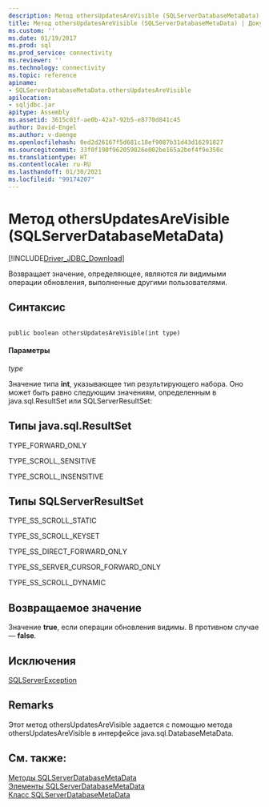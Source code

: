 ```yaml
---
description: Метод othersUpdatesAreVisible (SQLServerDatabaseMetaData)
title: Метод othersUpdatesAreVisible (SQLServerDatabaseMetaData) | Документация Майкрософт
ms.custom: ''
ms.date: 01/19/2017
ms.prod: sql
ms.prod_service: connectivity
ms.reviewer: ''
ms.technology: connectivity
ms.topic: reference
apiname:
- SQLServerDatabaseMetaData.othersUpdatesAreVisible
apilocation:
- sqljdbc.jar
apitype: Assembly
ms.assetid: 3615c01f-ae0b-42a7-92b5-e8770d841c45
author: David-Engel
ms.author: v-daenge
ms.openlocfilehash: 0ed2d26167f5d681c18ef9087b31d43d16291827
ms.sourcegitcommit: 33f0f190f962059826e002be165a2bef4f9e350c
ms.translationtype: HT
ms.contentlocale: ru-RU
ms.lasthandoff: 01/30/2021
ms.locfileid: "99174207"
---
```

# <a name="othersupdatesarevisible-method-sqlserverdatabasemetadata"></a>Метод othersUpdatesAreVisible (SQLServerDatabaseMetaData)
[!INCLUDE[Driver_JDBC_Download](../../../includes/driver_jdbc_download.md)]

  Возвращает значение, определяющее, являются ли видимыми операции обновления, выполненные другими пользователями.  
  
## <a name="syntax"></a>Синтаксис  
  
```  
  
public boolean othersUpdatesAreVisible(int type)  
```  
  
#### <a name="parameters"></a>Параметры  
 *type*  
  
 Значение типа **int**, указывающее тип результирующего набора. Оно может быть равно следующим значениям, определенным в java.sql.ResultSet или SQLServerResultSet:  
  
## <a name="javasqlresultset-types"></a>Типы java.sql.ResultSet  
 TYPE_FORWARD_ONLY  
  
 TYPE_SCROLL_SENSITIVE  
  
 TYPE_SCROLL_INSENSITIVE  
  
## <a name="sqlserverresultset-types"></a>Типы SQLServerResultSet  
 TYPE_SS_SCROLL_STATIC  
  
 TYPE_SS_SCROLL_KEYSET  
  
 TYPE_SS_DIRECT_FORWARD_ONLY  
  
 TYPE_SS_SERVER_CURSOR_FORWARD_ONLY  
  
 TYPE_SS_SCROLL_DYNAMIC  
  
## <a name="return-value"></a>Возвращаемое значение  
 Значение **true**, если операции обновления видимы. В противном случае — **false**.  
  
## <a name="exceptions"></a>Исключения  
 [SQLServerException](../../../connect/jdbc/reference/sqlserverexception-class.md)  
  
## <a name="remarks"></a>Remarks  
 Этот метод othersUpdatesAreVisible задается с помощью метода othersUpdatesAreVisible в интерфейсе java.sql.DatabaseMetaData.  
  
## <a name="see-also"></a>См. также:  
 [Методы SQLServerDatabaseMetaData](../../../connect/jdbc/reference/sqlserverdatabasemetadata-methods.md)   
 [Элементы SQLServerDatabaseMetaData](../../../connect/jdbc/reference/sqlserverdatabasemetadata-members.md)   
 [Класс SQLServerDatabaseMetaData](../../../connect/jdbc/reference/sqlserverdatabasemetadata-class.md)  
  
  
